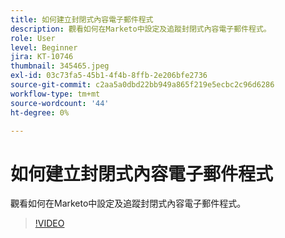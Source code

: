 ```yaml
---
title: 如何建立封閉式內容電子郵件程式
description: 觀看如何在Marketo中設定及追蹤封閉式內容電子郵件程式。
role: User
level: Beginner
jira: KT-10746
thumbnail: 345465.jpeg
exl-id: 03c73fa5-45b1-4f4b-8ffb-2e206bfe2736
source-git-commit: c2aa5a0dbd22bb949a865f219e5ecbc2c96d6286
workflow-type: tm+mt
source-wordcount: '44'
ht-degree: 0%

---
```


# 如何建立封閉式內容電子郵件程式

觀看如何在Marketo中設定及追蹤封閉式內容電子郵件程式。

>[!VIDEO](https://video.tv.adobe.com/v/345465/?quality=12&learn=on)
